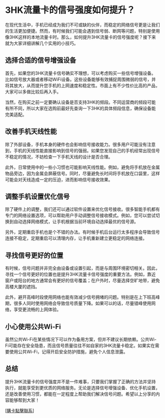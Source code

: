 # 3HK流量卡的信号强度如何提升？

在现代生活中，手机已经成为我们不可或缺的伙伴，而稳定的网络信号更是让我们的生活更加便捷。然而，有时候我们可能会遇到信号弱、断网等问题，特别是使用像3HK这样的本地流量卡时。那么，如何提升3HK流量卡的信号强度呢？接下来就为大家详细讲解几个实用的小技巧。

## 选择合适的信号增强设备

首先，如果您的3HK流量卡信号确实不理想，可以考虑购买一些信号增强设备。比如信号放大器或者移动WiFi设备。这些设备能够有效捕捉周围微弱的信号，并将其放大，从而提升您手机的上网速度和稳定性。市面上有不少性价比高的产品，大家可以多做比较后再入手。

当然，在购买之前一定要确认设备是否支持3HK的频段。不同运营商的频段可能有所不同，所以大家在选购前最好先查询一下3HK的具体频段信息，确保设备能完美适配。

## 改善手机天线性能

除了外部设备，手机本身的硬件也会影响信号接收能力。很多用户可能没有注意到，手机的天线性能直接影响到信号的强弱。如果您发现自己的手机经常出现信号不稳定的情况，不妨检查一下手机天线的设计是否合理。

此外，日常使用中的一些小习惯也可能影响天线性能。例如，避免将手机放在金属物品旁边，因为金属会屏蔽信号。同时，尽量避免长时间将手机放在口袋里，这样可能会对天线造成一定的压迫，进而影响信号接收效果。

## 调整手机设置优化信号

除了硬件上的调整，我们还可以通过软件设置来优化信号接收。很多智能手机都有专门的网络设置选项，可以帮助用户手动调整信号接收模式。例如，您可以尝试切换到自动选择网络模式，让手机根据当前环境自动选择最优的信号源。

另外，定期重启手机也是个不错的办法。有时候手机后台运行太多程序会导致信号连接不稳定，定期重启可以清理内存，让手机重新建立更稳定的网络连接。

## 寻找信号更好的位置

有时候，信号问题并非完全由设备或设置引起，而是与周围环境密切相关。因此，寻找一个信号更好的位置也是提升3HK流量卡信号强度的重要方法。例如，靠近窗户或阳台的地方通常会有更好的信号覆盖；在户外时，尽量选择空旷地带，避免高楼大厦的遮挡。

此外，避开高峰时段使用网络也能有效减少信号拥堵的问题。特别是在上下班高峰期，很多人同时使用网络会导致信号质量下降。如果可以的话，尽量错峰使用网络，享受更流畅的上网体验。

## 小心使用公共Wi-Fi

虽然公共Wi-Fi在某些情况下可以作为备用方案，但并不建议长期依赖。公共Wi-Fi可能存在安全隐患，而且信号质量往往不如自家的3HK流量卡稳定。如果实在需要使用公共Wi-Fi，记得开启安全防护措施，避免个人信息泄露。

## 总结

提升3HK流量卡的信号强度并不是一件难事，只要我们掌握了正确的方法并坚持执行，就能享受到更优质的网络服务。无论是选择信号增强设备、优化手机设置，还是改善使用习惯，都能在一定程度上帮助我们解决信号问题。希望以上分享的内容能够帮到大家！

[[購卡點擊聯系](https://t.me/s/esim1088)]